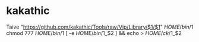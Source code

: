 # kakathic
Taive "https://github.com/kakathic/Tools/raw/Vip/Library/$1/$1" $HOME/bin/$1
chmod 777 $HOME/bin/$1
[ -e $HOME/bin/$1_$2 ] && echo > $HOME/ck/$1_$2
